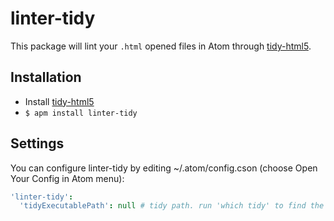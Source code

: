 # linter-tidy

This package will lint your `.html` opened files in Atom through [tidy-html5](http://www.htacg.org/tidy-html5).

## Installation

*   Install [tidy-html5](http://www.htacg.org/tidy-html5)
*   `$ apm install linter-tidy`

## Settings

You can configure linter-tidy by editing ~/.atom/config.cson (choose Open Your
Config in Atom menu):

```coffeescript
'linter-tidy':
  'tidyExecutablePath': null # tidy path. run 'which tidy' to find the path
```
